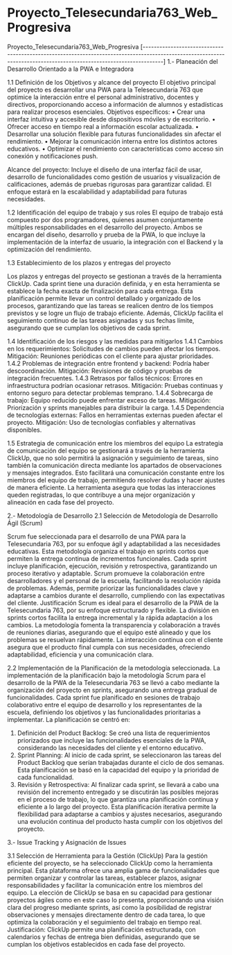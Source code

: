 # Proyecto_Telesecundaria763_Web_Progresiva
Proyecto_Telesecundaria763_Web_Progresiva
[-------------------------------------------------------------------------------------------------------------------------------------------------------------------]
1.- Planeación del Desarrollo Orientado a la PWA e Integradora

1.1	 Definición de los Objetivos y alcance del proyecto
El objetivo principal del proyecto es desarrollar una PWA para la Telesecundaria 763 que optimice la interacción entre el personal administrativo, docentes y directivos, proporcionando acceso a información de alumnos y estadísticas para realizar procesos esenciales.
Objetivos específicos:
•	Crear una interfaz intuitiva y accesible desde dispositivos móviles y de escritorio.
•	Ofrecer acceso en tiempo real a información escolar actualizada.
•	Desarrollar una solución flexible para futuras funcionalidades sin afectar el rendimiento.
•	Mejorar la comunicación interna entre los distintos actores educativos.
•	Optimizar el rendimiento con características como acceso sin conexión y notificaciones push.

Alcance del proyecto: Incluye el diseño de una interfaz fácil de usar, desarrollo de funcionalidades como gestión de usuarios y visualización de calificaciones, además de pruebas rigurosas para garantizar calidad. El enfoque estará en la escalabilidad y adaptabilidad para futuras necesidades.

1.2	Identificación del equipo de trabajo y sus roles
El equipo de trabajo está compuesto por dos programadores, quienes asumen conjuntamente múltiples responsabilidades en el desarrollo del proyecto. Ambos se encargan del diseño, desarrollo y prueba de la PWA, lo que incluye la implementación de la interfaz de usuario, la integración con el Backend y la optimización del rendimiento.

1.3	Establecimiento de los plazos y entregas del proyecto

Los plazos y entregas del proyecto se gestionan a través de la herramienta ClickUp. Cada sprint tiene una duración definida, y en esta herramienta se establece la fecha exacta de finalización para cada entrega. Esta planificación permite llevar un control detallado y organizado de los procesos, garantizando que las tareas se realicen dentro de los tiempos previstos y se logre un flujo de trabajo eficiente. Además, ClickUp facilita el seguimiento continuo de las tareas asignadas y sus fechas límite, asegurando que se cumplan los objetivos de cada sprint.


1.4	Identificación de los riesgos y las medidas para mitigarlos
1.4.1	Cambios en los requerimientos: Solicitudes de cambios pueden afectar los tiempos.
Mitigación: Reuniones periódicas con el cliente para ajustar prioridades.
1.4.2	Problemas de integración entre frontend y backend: Podría haber descoordinación.
Mitigación: Revisiones de código y pruebas de integración frecuentes.
1.4.3	Retrasos por fallos técnicos: Errores en infraestructura podrían ocasionar retrasos.
Mitigación: Pruebas continuas y entorno seguro para detectar problemas temprano.
1.4.4	Sobrecarga de trabajo: Equipo reducido puede enfrentar exceso de tareas.
Mitigación: Priorización y sprints manejables para distribuir la carga.
1.4.5	Dependencia de tecnologías externas: Fallos en herramientas externas pueden afectar el proyecto.
Mitigación: Uso de tecnologías confiables y alternativas disponibles.

1.5	Estrategia de comunicación entre los miembros del equipo
La estrategia de comunicación del equipo se gestionará a través de la herramienta ClickUp, que no solo permitirá la asignación y seguimiento de tareas, sino también la comunicación directa mediante los apartados de observaciones y mensajes integrados. Esto facilitará una comunicación constante entre los miembros del equipo de trabajo, permitiendo resolver dudas y hacer ajustes de manera eficiente. La herramienta asegura que todas las interacciones queden registradas, lo que contribuye a una mejor organización y alineación en cada fase del proyecto.




2.- Metodología de Desarrollo
2.1 Selección de Metodología de Desarrollo Ágil (Scrum)

Scrum fue seleccionada para el desarrollo de una PWA para la Telesecundaria 763, por su enfoque ágil y adaptabilidad a las necesidades educativas. Esta metodología organiza el trabajo en sprints cortos que permiten la entrega continua de incrementos funcionales. Cada sprint incluye planificación, ejecución, revisión y retrospectiva, garantizando un proceso iterativo y adaptable.
Scrum promueve la colaboración entre desarrolladores y el personal de la escuela, facilitando la resolución rápida de problemas. Además, permite priorizar las funcionalidades clave y adaptarse a cambios durante el desarrollo, cumpliendo con las expectativas del cliente.
Justificación
Scrum es ideal para el desarrollo de la PWA de la Telesecundaria 763, por su enfoque estructurado y flexible. La división en sprints cortos facilita la entrega incremental y la rápida adaptación a los cambios. La metodología fomenta la transparencia y colaboración a través de reuniones diarias, asegurando que el equipo esté alineado y que los problemas se resuelvan rápidamente. La interacción continua con el cliente asegura que el producto final cumpla con sus necesidades, ofreciendo adaptabilidad, eficiencia y una comunicación clara.

2.2 Implementación de la Planificación de la metodología seleccionada.
La implementación de la planificación bajo la metodología Scrum para el desarrollo de la PWA de la Telesecundaria 763 se llevó a cabo mediante la organización del proyecto en sprints, asegurando una entrega gradual de funcionalidades. Cada sprint fue planificado en sesiones de trabajo colaborativo entre el equipo de desarrollo y los representantes de la escuela, definiendo los objetivos y las funcionalidades prioritarias a implementar.
La planificación se centró en:
1.	Definición del Product Backlog: Se creó una lista de requerimientos priorizados que incluye las funcionalidades esenciales de la PWA, considerando las necesidades del cliente y el entorno educativo.
2.	Sprint Planning: Al inicio de cada sprint, se seleccionaron las tareas del Product Backlog que serían trabajadas durante el ciclo de dos semanas. Esta planificación se basó en la capacidad del equipo y la prioridad de cada funcionalidad.
3.	Revisión y Retrospectiva: Al finalizar cada sprint, se llevará a cabo una revisión del incremento entregado y se discutirán las posibles mejoras en el proceso de trabajo, lo que garantiza una planificación continua y eficiente a lo largo del proyecto.
Esta planificación iterativa permite la flexibilidad para adaptarse a cambios y ajustes necesarios, asegurando una evolución continua del producto hasta cumplir con los objetivos del proyecto.


3.- Issue Tracking y Asignación de Issues

3.1 Selección de Herramienta para la Gestión (ClickUp)
Para la gestión eficiente del proyecto, se ha seleccionado ClickUp como la herramienta principal. Esta plataforma ofrece una amplia gama de funcionalidades que permiten organizar y controlar las tareas, establecer plazos, asignar responsabilidades y facilitar la comunicación entre los miembros del equipo. La elección de ClickUp se basa en su capacidad para gestionar proyectos ágiles como en este caso lo presenta, proporcionando una visión clara del progreso mediante sprints, así como la posibilidad de registrar observaciones y mensajes directamente dentro de cada tarea, lo que optimiza la colaboración y el seguimiento del trabajo en tiempo real.
Justificación: ClickUp permite una planificación estructurada, con calendarios y fechas de entrega bien definidas, asegurando que se cumplan los objetivos establecidos en cada fase del proyecto.
